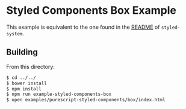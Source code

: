 # Styled Components Box Example

This example is equivalent to the one found in the [README](https://github.com/jxnblk/styled-system#usage) of `styled-system`.

## Building

From this directory:

```sh
$ cd ../../
$ bower install
$ npm install
$ npm run example-styled-components-box
$ open examples/purescript-styled-components/box/index.html
```
